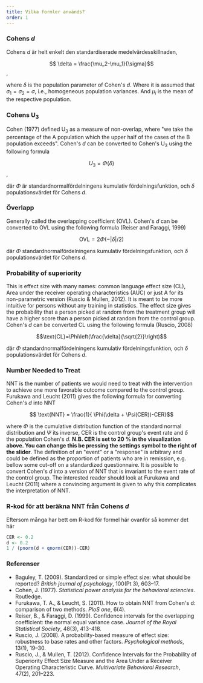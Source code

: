 ```yaml
---
title: Vilka formler används?
order: 1
---
```


### Cohens *d*
Cohens *d* är helt enkelt den standardiserade medelvärdesskillnaden,

$$ \delta = \frac{\mu_2-\mu_1}{\sigma}$$,

where $\delta$ is the population parameter of Cohen's *d*. Where it is assumed that $\sigma_1=\sigma_2=\sigma$, i.e., homogeneous population variances. And $\mu_i$ is the mean of the respective population.

### Cohens U<sub>3</sub>
Cohen (1977) defined U<sub>3</sub> as a measure of non-overlap, where "we take the percentage of the A population which the upper half of the cases of the Β population exceeds". Cohen's *d* can be converted to Cohen's U<sub>3</sub> using the following formula

$$U_3 = \Phi(\delta)$$,

där $\Phi$ är standardnormalfördelningens kumulativ fördelningsfunktion, och $\delta$ populationsvärdet för Cohens <em>d</em>.

### Överlapp
Generally called the overlapping coefficient (OVL). Cohen's <em>d</em> can be converted to OVL using the following formula (Reiser and Faraggi, 1999)

$$\text{OVL}=2\Phi(-|\delta|/2) $$

där $\Phi$ standardnormalfördelningens kumulativ fördelningsfunktion, och $\delta$ populationsvärdet för Cohens <em>d</em>.

### Probability of superiority
This is effect size with many names: common language effect size (CL), Area under the receiver operating characteristics (AUC) or just A for its non-parametric version (Ruscio & Mullen, 2012). It is meant to be more intuitive for persons without any training in statistics. The effect size gives the probability that a person picked at random from the treatment group will have a higher score than a person picked at random from the control group. Cohen's *d* can be converted CL using the following formula (Ruscio, 2008)

$$\text{CL}=\Phi\left(\frac{\delta}{\sqrt{2}}\right)$$

där $\Phi$ standardnormalfördelningens kumulativ fördelningsfunktion, och $\delta$ populationsvärdet för Cohens <em>d</em>.

### Number Needed to Treat
NNT is the number of patients we would need to treat with the intervention to achieve one more favorable outcome compared to the control group. Furukawa and Leucht (2011) gives the following formula for converting Cohen's *d* into NNT

$$ \text{NNT} = \frac{1}{  \Phi(\delta + \Psi(CER))-CER}$$

where $\Phi$ is the cumulative distribution function of the standard normal distribution and $\Psi$ its inverse, CER is the control group's event rate and $\delta$ the population Cohen's *d*. **N.B. CER is set to 20 % in the visualization above. You can change this be pressing the settings symbol to the right of the slider**. The definition of an "event" or a "response" is arbitrary and could be defined as the proportion of patients who are in remission, e.g. bellow some cut-off on a standardized questionnaire. It is possible to convert Cohen's *d* into a version of NNT that is invariant to the event rate of the control group. The interested reader should look at Furukawa and Leucht (2011) where a convincing argument is given to why this complicates the interpretation of NNT.

### R-kod för att beräkna NNT från Cohens *d*
Eftersom många har bett om R-kod för formel här ovanför så kommer det här

```r
CER <- 0.2
d <- 0.2
1 / (pnorm(d + qnorm(CER))-CER)
```

### Referenser

* Baguley, T. (2009). Standardized or simple effect size: what should be reported? *British journal of psychology*, 100(Pt 3), 603–17.
* Cohen, J. (1977). *Statistical power analysis for the behavioral sciencies*. Routledge.
* Furukawa, T. A., & Leucht, S. (2011). How to obtain NNT from Cohen's d: comparison of two methods. *PloS one*, 6(4).
* Reiser, B., & Faraggi, D. (1999). Confidence intervals for the overlapping coefficient: the normal equal variance case. *Journal of the Royal Statistical Society*, 48(3), 413-418.
* Ruscio, J. (2008). A probability-based measure of effect size: robustness to base rates and other factors. *Psychological methods*, 13(1), 19–30.
* Ruscio, J., & Mullen, T. (2012). Confidence Intervals for the Probability of Superiority Effect Size Measure and the Area Under a Receiver Operating Characteristic Curve. *Multivariate Behavioral Research*, 47(2), 201–223.
